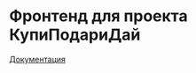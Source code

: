 # Фронтенд для проекта КупиПодариДай


[Документация](https://app.swaggerhub.com/apis/zlocate/KupiPodariDay/1.0.0)
